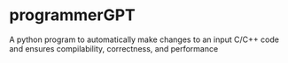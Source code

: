 # programmerGPT
A python program to automatically make changes to an input C/C++ code and ensures compilability, correctness, and performance
